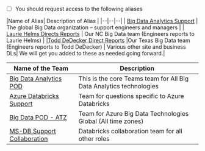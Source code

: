 - [ ] You should request access to the following aliases



|Name of Alias| Description of Alias | 
|--|--|--|
| [Big Data Analytics Support](mailto:hadoopsupport@microsoft.com) | The global Big Data organization – support engineers and managers | 
| [Laurie Helms Directs Reports](mailto:lauriehdir@microsoft.com) | Our NC Big Data team (Engineers reports to Laurie Helms) | 
|[Todd DeDecker Direct Reports](mailto:tdirs@microsoft.com) |Our Texas Big Data team (Engineers reports to Todd DeDecker) |
Various other site and business DLs| We will get you added to these as needed going forward.|

|Name of the Team|Description|
|--|--|
|[Big Data Analytics POD](https://teams.microsoft.com/l/team/19%3a7cef0a9bac9e49fbb9393249478baa75%40thread.skype/conversations?groupId=d6c5d9c8-f14e-4cb6-a79a-1874c3b84cb6&tenantId=72f988bf-86f1-41af-91ab-2d7cd011db47)|This is the core Teams team for All Big Data Analytics technologies|
|[Azure Databricks Support](https://teams.microsoft.com/l/team/19%3a9b4e9783b02f4ffba54baff443cdf18c%40thread.skype/conversations?groupId=6dcaeca8-c680-408a-b1ec-b97755233914&tenantId=72f988bf-86f1-41af-91ab-2d7cd011db47)| Team for questions specific to Azure Databricks|
|[Big Data POD - ATZ](https://teams.microsoft.com/l/team/19%3adbb2c68d01df42cd88f6306330d1d4c3%40thread.skype/conversations?groupId=1f72a2c4-5887-4c80-b3e0-2abbac19e874&tenantId=72f988bf-86f1-41af-91ab-2d7cd011db47)|Team for Azure Big Data Technologies Global (All time zones)|
|[MS-DB Support Collaboration](https://teams.microsoft.com/l/team/19%3ae9378aa4561347a4b7caa8bd9449582d%40thread.skype/conversations?groupId=6e2c8e3b-d28c-4a20-8a94-2d2663a34268&tenantId=72f988bf-86f1-41af-91ab-2d7cd011db47)|Databricks collaboration team for all other roles| 


